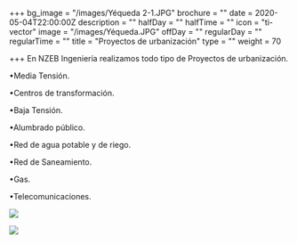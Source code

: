 +++
bg_image = "/images/Yéqueda 2-1.JPG"
brochure = ""
date = 2020-05-04T22:00:00Z
description = ""
halfDay = ""
halfTime = ""
icon = "ti-vector"
image = "/images/Yéqueda.JPG"
offDay = ""
regularDay = ""
regularTime = ""
title = "Proyectos de urbanización"
type = ""
weight = 70

+++
En NZEB Ingeniería realizamos todo tipo de Proyectos de urbanización.

•Media Tensión.

•Centros de transformación.

•Baja Tensión.

•Alumbrado público.

•Red de agua potable y de riego.

•Red de Saneamiento.

•Gas.

•Telecomunicaciones.

![](/images/CartujaBaja.JPG)

![](/images/ActurII.JPG)